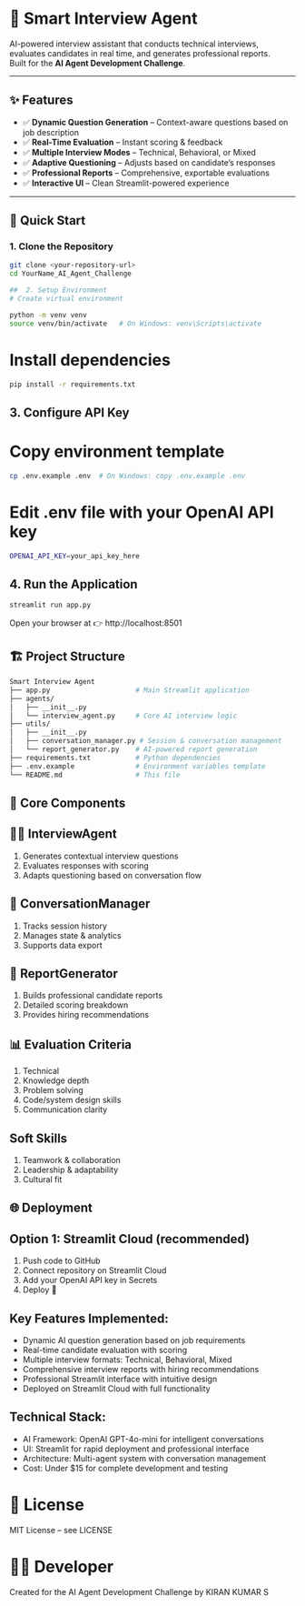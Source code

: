 # 🤖 Smart Interview Agent

AI-powered interview assistant that conducts technical interviews, evaluates candidates in real time, and generates professional reports.  
Built for the **AI Agent Development Challenge**.

---

## ✨ Features

- ✅ **Dynamic Question Generation** – Context-aware questions based on job description  
- ✅ **Real-Time Evaluation** – Instant scoring & feedback  
- ✅ **Multiple Interview Modes** – Technical, Behavioral, or Mixed  
- ✅ **Adaptive Questioning** – Adjusts based on candidate’s responses  
- ✅ **Professional Reports** – Comprehensive, exportable evaluations  
- ✅ **Interactive UI** – Clean Streamlit-powered experience  

---

## 🚀 Quick Start

### 1. Clone the Repository
```bash
git clone <your-repository-url>
cd YourName_AI_Agent_Challenge
```
```bash
##  2. Setup Environment
# Create virtual environment

python -m venv venv
source venv/bin/activate   # On Windows: venv\Scripts\activate
```

# Install dependencies
```bash
pip install -r requirements.txt
```

## 3. Configure API Key
# Copy environment template
```bash
cp .env.example .env  # On Windows: copy .env.example .env
```

# Edit .env file with your OpenAI API key
```bash
OPENAI_API_KEY=your_api_key_here
```
## 4. Run the Application
```bash
streamlit run app.py
```

Open your browser at 👉 http://localhost:8501

## 🏗️ Project Structure
```bash
Smart Interview Agent
├── app.py                     # Main Streamlit application
├── agents/
│   ├── __init__.py
│   └── interview_agent.py     # Core AI interview logic
├── utils/
│   ├── __init__.py
│   ├── conversation_manager.py # Session & conversation management
│   └── report_generator.py    # AI-powered report generation
├── requirements.txt           # Python dependencies
├── .env.example               # Environment variables template
└── README.md                  # This file
```

## 🎯 Core Components
## 🧑‍💻 InterviewAgent

1. Generates contextual interview questions
2. Evaluates responses with scoring
3. Adapts questioning based on conversation flow

## 💬 ConversationManager

1. Tracks session history
2. Manages state & analytics
3. Supports data export

## 📑 ReportGenerator

1. Builds professional candidate reports
2. Detailed scoring breakdown
3. Provides hiring recommendations

## 📊 Evaluation Criteria

1. Technical
2. Knowledge depth
3. Problem solving
4. Code/system design skills
5. Communication clarity

## Soft Skills

1. Teamwork & collaboration
2. Leadership & adaptability
3. Cultural fit

## 🌐 Deployment

## Option 1: Streamlit Cloud (recommended)

1. Push code to GitHub
2. Connect repository on Streamlit Cloud
3. Add your OpenAI API key in Secrets
4. Deploy 🚀

## Key Features Implemented:

- Dynamic AI question generation based on job requirements
- Real-time candidate evaluation with scoring
- Multiple interview formats: Technical, Behavioral, Mixed
- Comprehensive interview reports with hiring recommendations
- Professional Streamlit interface with intuitive design
- Deployed on Streamlit Cloud with full functionality

## Technical Stack:

- AI Framework: OpenAI GPT-4o-mini for intelligent conversations
- UI: Streamlit for rapid deployment and professional interface
- Architecture: Multi-agent system with conversation management
- Cost: Under $15 for complete development and testing

# 📝 License

MIT License – see LICENSE

# 👨‍💻 Developer

Created for the AI Agent Development Challenge by KIRAN KUMAR S
